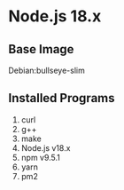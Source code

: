 # Node.js 18.x

## Base Image

Debian:bullseye-slim

## Installed Programs

1. curl
2. g++
3. make
4. Node.js v18.x
5. npm v9.5.1
6. yarn
7. pm2
